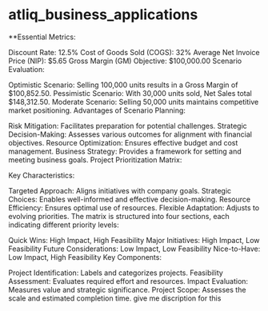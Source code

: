 # atliq_business_applications

**Essential Metrics:

Discount Rate: 12.5%
Cost of Goods Sold (COGS): 32%
Average Net Invoice Price (NIP): $5.65
Gross Margin (GM) Objective: $100,000.00
Scenario Evaluation:

Optimistic Scenario: Selling 100,000 units results in a Gross Margin of $100,852.50.
Pessimistic Scenario: With 30,000 units sold, Net Sales total $148,312.50.
Moderate Scenario: Selling 50,000 units maintains competitive market positioning.
Advantages of Scenario Planning:

Risk Mitigation: Facilitates preparation for potential challenges.
Strategic Decision-Making: Assesses various outcomes for alignment with financial objectives.
Resource Optimization: Ensures effective budget and cost management.
Business Strategy: Provides a framework for setting and meeting business goals.
Project Prioritization Matrix:

Key Characteristics:

Targeted Approach: Aligns initiatives with company goals.
Strategic Choices: Enables well-informed and effective decision-making.
Resource Efficiency: Ensures optimal use of resources.
Flexible Adaptation: Adjusts to evolving priorities.
The matrix is structured into four sections, each indicating different priority levels:

Quick Wins: High Impact, High Feasibility
Major Initiatives: High Impact, Low Feasibility
Future Considerations: Low Impact, Low Feasibility
Nice-to-Have: Low Impact, High Feasibility
Key Components:

Project Identification: Labels and categorizes projects.
Feasibility Assessment: Evaluates required effort and resources.
Impact Evaluation: Measures value and strategic significance.
Project Scope: Assesses the scale and estimated completion time.    give me discription for this 
